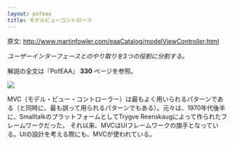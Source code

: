 ```yaml
---
layout: pofeaa
title: モデルビューコントローラ
---
```


原文: http://www.martinfowler.com/eaaCatalog/modelViewController.html

*ユーザーインターフェースとのやり取りを3つの役割に分割する。*

解説の全文は『PofEAA』 **330** ページを参照。

![](http://www.martinfowler.com/eaaCatalog/mvc-sketch.gif)

MVC（モデル・ビュー・コントローラー）は最もよく用いられるパターンである（と同時に、最も誤って用られるパターンでもある）。元々は、1970年代後半に、SmalltalkのプラットフォームとしてTrygve Reenskaugによって作られたフレームワークだった。
それ以来、MVCはUIフレームワークの旗手となっている。UIの設計を考える際にも、MVCが使われている。
